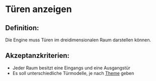 # Türen anzeigen


## Definition:

Die Engine muss Türen im dreidimensionalen Raum darstellen können.

## Akzeptanzkriterien:

- Jeder Raum besitzt eine Eingangs und eine Ausgangstür
- Es soll unterschiedliche Türmodelle, je nach [Theme](Theme-GE.md) geben

